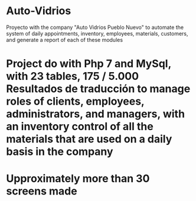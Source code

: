 # Auto-Vidrios
Proyecto with the company "Auto Vidrios Pueblo Nuevo" to automate the system of daily appointments, inventory, employees, materials, customers, and generate a report of each of these modules

# Project do with Php 7 and MySql, with 23 tables, 175 / 5.000 Resultados de traducción to manage roles of clients, employees, administrators, and managers, with an inventory control of all the materials that are used on a daily basis in the company

# Upproximately more than 30 screens made
